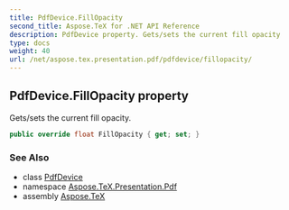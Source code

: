 ```yaml
---
title: PdfDevice.FillOpacity
second_title: Aspose.TeX for .NET API Reference
description: PdfDevice property. Gets/sets the current fill opacity
type: docs
weight: 40
url: /net/aspose.tex.presentation.pdf/pdfdevice/fillopacity/
---
```

## PdfDevice.FillOpacity property

Gets/sets the current fill opacity.

```csharp
public override float FillOpacity { get; set; }
```

### See Also

* class [PdfDevice](../)
* namespace [Aspose.TeX.Presentation.Pdf](../../pdfdevice/)
* assembly [Aspose.TeX](../../../)


